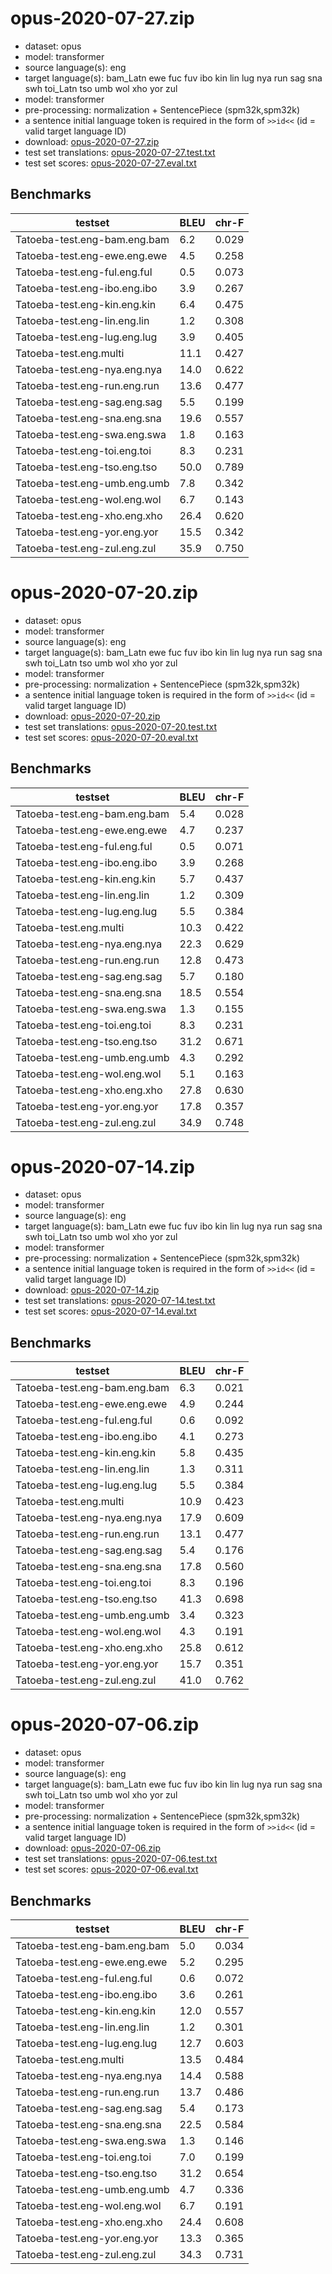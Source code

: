 # opus-2020-07-27.zip

* dataset: opus
* model: transformer
* source language(s): eng
* target language(s): bam_Latn ewe fuc fuv ibo kin lin lug nya run sag sna swh toi_Latn tso umb wol xho yor zul
* model: transformer
* pre-processing: normalization + SentencePiece (spm32k,spm32k)
* a sentence initial language token is required in the form of `>>id<<` (id = valid target language ID)
* download: [opus-2020-07-27.zip](https://object.pouta.csc.fi/Tatoeba-MT-models/eng-nic/opus-2020-07-27.zip)
* test set translations: [opus-2020-07-27.test.txt](https://object.pouta.csc.fi/Tatoeba-MT-models/eng-nic/opus-2020-07-27.test.txt)
* test set scores: [opus-2020-07-27.eval.txt](https://object.pouta.csc.fi/Tatoeba-MT-models/eng-nic/opus-2020-07-27.eval.txt)

## Benchmarks

| testset               | BLEU  | chr-F |
|-----------------------|-------|-------|
| Tatoeba-test.eng-bam.eng.bam 	| 6.2 	| 0.029 |
| Tatoeba-test.eng-ewe.eng.ewe 	| 4.5 	| 0.258 |
| Tatoeba-test.eng-ful.eng.ful 	| 0.5 	| 0.073 |
| Tatoeba-test.eng-ibo.eng.ibo 	| 3.9 	| 0.267 |
| Tatoeba-test.eng-kin.eng.kin 	| 6.4 	| 0.475 |
| Tatoeba-test.eng-lin.eng.lin 	| 1.2 	| 0.308 |
| Tatoeba-test.eng-lug.eng.lug 	| 3.9 	| 0.405 |
| Tatoeba-test.eng.multi 	| 11.1 	| 0.427 |
| Tatoeba-test.eng-nya.eng.nya 	| 14.0 	| 0.622 |
| Tatoeba-test.eng-run.eng.run 	| 13.6 	| 0.477 |
| Tatoeba-test.eng-sag.eng.sag 	| 5.5 	| 0.199 |
| Tatoeba-test.eng-sna.eng.sna 	| 19.6 	| 0.557 |
| Tatoeba-test.eng-swa.eng.swa 	| 1.8 	| 0.163 |
| Tatoeba-test.eng-toi.eng.toi 	| 8.3 	| 0.231 |
| Tatoeba-test.eng-tso.eng.tso 	| 50.0 	| 0.789 |
| Tatoeba-test.eng-umb.eng.umb 	| 7.8 	| 0.342 |
| Tatoeba-test.eng-wol.eng.wol 	| 6.7 	| 0.143 |
| Tatoeba-test.eng-xho.eng.xho 	| 26.4 	| 0.620 |
| Tatoeba-test.eng-yor.eng.yor 	| 15.5 	| 0.342 |
| Tatoeba-test.eng-zul.eng.zul 	| 35.9 	| 0.750 |

# opus-2020-07-20.zip

* dataset: opus
* model: transformer
* source language(s): eng
* target language(s): bam_Latn ewe fuc fuv ibo kin lin lug nya run sag sna swh toi_Latn tso umb wol xho yor zul
* model: transformer
* pre-processing: normalization + SentencePiece (spm32k,spm32k)
* a sentence initial language token is required in the form of `>>id<<` (id = valid target language ID)
* download: [opus-2020-07-20.zip](https://object.pouta.csc.fi/Tatoeba-MT-models/eng-nic/opus-2020-07-20.zip)
* test set translations: [opus-2020-07-20.test.txt](https://object.pouta.csc.fi/Tatoeba-MT-models/eng-nic/opus-2020-07-20.test.txt)
* test set scores: [opus-2020-07-20.eval.txt](https://object.pouta.csc.fi/Tatoeba-MT-models/eng-nic/opus-2020-07-20.eval.txt)

## Benchmarks

| testset               | BLEU  | chr-F |
|-----------------------|-------|-------|
| Tatoeba-test.eng-bam.eng.bam 	| 5.4 	| 0.028 |
| Tatoeba-test.eng-ewe.eng.ewe 	| 4.7 	| 0.237 |
| Tatoeba-test.eng-ful.eng.ful 	| 0.5 	| 0.071 |
| Tatoeba-test.eng-ibo.eng.ibo 	| 3.9 	| 0.268 |
| Tatoeba-test.eng-kin.eng.kin 	| 5.7 	| 0.437 |
| Tatoeba-test.eng-lin.eng.lin 	| 1.2 	| 0.309 |
| Tatoeba-test.eng-lug.eng.lug 	| 5.5 	| 0.384 |
| Tatoeba-test.eng.multi 	| 10.3 	| 0.422 |
| Tatoeba-test.eng-nya.eng.nya 	| 22.3 	| 0.629 |
| Tatoeba-test.eng-run.eng.run 	| 12.8 	| 0.473 |
| Tatoeba-test.eng-sag.eng.sag 	| 5.7 	| 0.180 |
| Tatoeba-test.eng-sna.eng.sna 	| 18.5 	| 0.554 |
| Tatoeba-test.eng-swa.eng.swa 	| 1.3 	| 0.155 |
| Tatoeba-test.eng-toi.eng.toi 	| 8.3 	| 0.231 |
| Tatoeba-test.eng-tso.eng.tso 	| 31.2 	| 0.671 |
| Tatoeba-test.eng-umb.eng.umb 	| 4.3 	| 0.292 |
| Tatoeba-test.eng-wol.eng.wol 	| 5.1 	| 0.163 |
| Tatoeba-test.eng-xho.eng.xho 	| 27.8 	| 0.630 |
| Tatoeba-test.eng-yor.eng.yor 	| 17.8 	| 0.357 |
| Tatoeba-test.eng-zul.eng.zul 	| 34.9 	| 0.748 |

# opus-2020-07-14.zip

* dataset: opus
* model: transformer
* source language(s): eng
* target language(s): bam_Latn ewe fuc fuv ibo kin lin lug nya run sag sna swh toi_Latn tso umb wol xho yor zul
* model: transformer
* pre-processing: normalization + SentencePiece (spm32k,spm32k)
* a sentence initial language token is required in the form of `>>id<<` (id = valid target language ID)
* download: [opus-2020-07-14.zip](https://object.pouta.csc.fi/Tatoeba-MT-models/eng-nic/opus-2020-07-14.zip)
* test set translations: [opus-2020-07-14.test.txt](https://object.pouta.csc.fi/Tatoeba-MT-models/eng-nic/opus-2020-07-14.test.txt)
* test set scores: [opus-2020-07-14.eval.txt](https://object.pouta.csc.fi/Tatoeba-MT-models/eng-nic/opus-2020-07-14.eval.txt)

## Benchmarks

| testset               | BLEU  | chr-F |
|-----------------------|-------|-------|
| Tatoeba-test.eng-bam.eng.bam 	| 6.3 	| 0.021 |
| Tatoeba-test.eng-ewe.eng.ewe 	| 4.9 	| 0.244 |
| Tatoeba-test.eng-ful.eng.ful 	| 0.6 	| 0.092 |
| Tatoeba-test.eng-ibo.eng.ibo 	| 4.1 	| 0.273 |
| Tatoeba-test.eng-kin.eng.kin 	| 5.8 	| 0.435 |
| Tatoeba-test.eng-lin.eng.lin 	| 1.3 	| 0.311 |
| Tatoeba-test.eng-lug.eng.lug 	| 5.5 	| 0.384 |
| Tatoeba-test.eng.multi 	| 10.9 	| 0.423 |
| Tatoeba-test.eng-nya.eng.nya 	| 17.9 	| 0.609 |
| Tatoeba-test.eng-run.eng.run 	| 13.1 	| 0.477 |
| Tatoeba-test.eng-sag.eng.sag 	| 5.4 	| 0.176 |
| Tatoeba-test.eng-sna.eng.sna 	| 17.8 	| 0.560 |
| Tatoeba-test.eng-toi.eng.toi 	| 8.3 	| 0.196 |
| Tatoeba-test.eng-tso.eng.tso 	| 41.3 	| 0.698 |
| Tatoeba-test.eng-umb.eng.umb 	| 3.4 	| 0.323 |
| Tatoeba-test.eng-wol.eng.wol 	| 4.3 	| 0.191 |
| Tatoeba-test.eng-xho.eng.xho 	| 25.8 	| 0.612 |
| Tatoeba-test.eng-yor.eng.yor 	| 15.7 	| 0.351 |
| Tatoeba-test.eng-zul.eng.zul 	| 41.0 	| 0.762 |

# opus-2020-07-06.zip

* dataset: opus
* model: transformer
* source language(s): eng
* target language(s): bam_Latn ewe fuc fuv ibo kin lin lug nya run sag sna swh toi_Latn tso umb wol xho yor zul
* model: transformer
* pre-processing: normalization + SentencePiece (spm32k,spm32k)
* a sentence initial language token is required in the form of `>>id<<` (id = valid target language ID)
* download: [opus-2020-07-06.zip](https://object.pouta.csc.fi/Tatoeba-MT-models/eng-nic/opus-2020-07-06.zip)
* test set translations: [opus-2020-07-06.test.txt](https://object.pouta.csc.fi/Tatoeba-MT-models/eng-nic/opus-2020-07-06.test.txt)
* test set scores: [opus-2020-07-06.eval.txt](https://object.pouta.csc.fi/Tatoeba-MT-models/eng-nic/opus-2020-07-06.eval.txt)

## Benchmarks

| testset               | BLEU  | chr-F |
|-----------------------|-------|-------|
| Tatoeba-test.eng-bam.eng.bam 	| 5.0 	| 0.034 |
| Tatoeba-test.eng-ewe.eng.ewe 	| 5.2 	| 0.295 |
| Tatoeba-test.eng-ful.eng.ful 	| 0.6 	| 0.072 |
| Tatoeba-test.eng-ibo.eng.ibo 	| 3.6 	| 0.261 |
| Tatoeba-test.eng-kin.eng.kin 	| 12.0 	| 0.557 |
| Tatoeba-test.eng-lin.eng.lin 	| 1.2 	| 0.301 |
| Tatoeba-test.eng-lug.eng.lug 	| 12.7 	| 0.603 |
| Tatoeba-test.eng.multi 	| 13.5 	| 0.484 |
| Tatoeba-test.eng-nya.eng.nya 	| 14.4 	| 0.588 |
| Tatoeba-test.eng-run.eng.run 	| 13.7 	| 0.486 |
| Tatoeba-test.eng-sag.eng.sag 	| 5.4 	| 0.173 |
| Tatoeba-test.eng-sna.eng.sna 	| 22.5 	| 0.584 |
| Tatoeba-test.eng-swa.eng.swa 	| 1.3 	| 0.146 |
| Tatoeba-test.eng-toi.eng.toi 	| 7.0 	| 0.199 |
| Tatoeba-test.eng-tso.eng.tso 	| 31.2 	| 0.654 |
| Tatoeba-test.eng-umb.eng.umb 	| 4.7 	| 0.336 |
| Tatoeba-test.eng-wol.eng.wol 	| 6.7 	| 0.191 |
| Tatoeba-test.eng-xho.eng.xho 	| 24.4 	| 0.608 |
| Tatoeba-test.eng-yor.eng.yor 	| 13.3 	| 0.365 |
| Tatoeba-test.eng-zul.eng.zul 	| 34.3 	| 0.731 |

